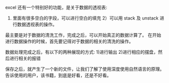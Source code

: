 excel 还有一个特别好的功能，是关于数据的透视表:
1) 里面有很多空白的字段，可以进行空白的填充
2）可以用 stack 及 unstack 进行数据透视表的操作。

最主要是对于数据的清洗工作，完成之后，可以开始真正的数据计算了。
在开始进行数据操作的时候，首先要记得对于数据的相关的清洗的操作。

数据处理完成之后，有以下的两种展现的方式:
1)进行输出
2)进行相应的摆盘，然后进行相关的报错

保存之后，就产生了一个新的文件，让我们了解了使用深度使用自然语言的原理。告诉使用的用户，该书籍，到底是好看，还是不好看。




